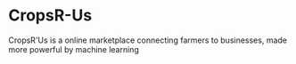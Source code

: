 # CropsR-Us
CropsR'Us is a online marketplace connecting farmers to businesses, made more powerful by machine learning

